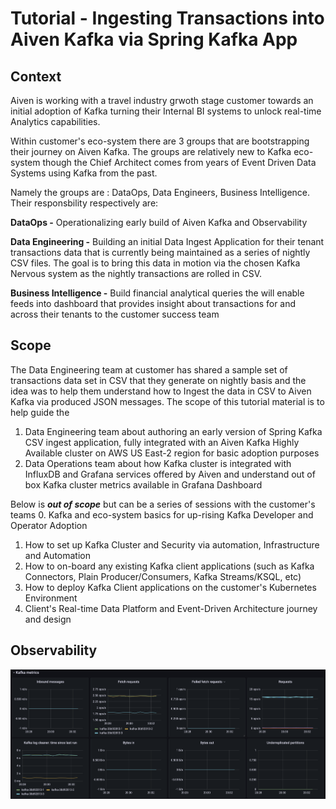 # Tutorial - Ingesting Transactions into Aiven Kafka via Spring Kafka App

## Context

Aiven is working with a travel industry grwoth stage customer towards an initial adoption of Kafka turning their Internal BI systems to unlock real-time Analytics capabilities. 

Within customer's eco-system there are 3 groups that are bootstrapping their journey on Aiven Kafka. The groups are relatively new to Kafka eco-system though the Chief Architect comes from years of Event Driven Data Systems using Kafka from the past. 

Namely the groups are : DataOps, Data Engineers, Business Intelligence. 
Their responsbility respectively are:

****DataOps** -** Operationalizing early build of Aiven Kafka and Observability

****Data Engineering** -** Building an initial Data Ingest Application for their tenant transactions data that is currently being maintained as a series of nightly CSV files. The goal is to bring this data in motion via the chosen Kafka Nervous system as the nightly transactions are rolled in CSV. 

**Business Intelligence -** Build financial analytical queries the will enable feeds into dashboard that provides insight about transactions for and across their tenants to the customer success team

## Scope
The Data Engineering team at customer has shared a sample set of transactions data set in CSV that they generate on nightly basis and the idea was to help them understand how to Ingest the data in CSV to Aiven Kafka via produced JSON messages. 
The scope of this tutorial material is to help guide the 
1. Data Engineering team about authoring an early version of Spring Kafka CSV ingest application, fully integrated with an Aiven Kafka Highly Available cluster on AWS US East-2 region for basic adoption purposes
2. Data Operations team about how Kafka cluster is integrated with InfluxDB and Grafana services offered by Aiven and understand out of box Kafka cluster metrics available in Grafana Dashboard

Below is _**out of scope**_ but can be a series of sessions with the customer's teams
0. Kafka and eco-system basics for up-rising Kafka Developer and Operator Adoption
1. How to set up Kafka Cluster and Security via automation, Infrastructure and Automation
2. How to on-board any existing Kafka client applications (such as Kafka Connectors, Plain Producer/Consumers, Kafka Streams/KSQL, etc)
3. How to deploy Kafka Client applications on the customer's Kubernetes Environment
4. Client's Real-time Data Platform and Event-Driven Architecture journey and design

## **Observability**

![alt text](https://github.com/mpneural/aiven-takehome-demo-project/blob/master/assets/screenshots/kafka-cluster-internal-metrics-1.png?raw=true)
